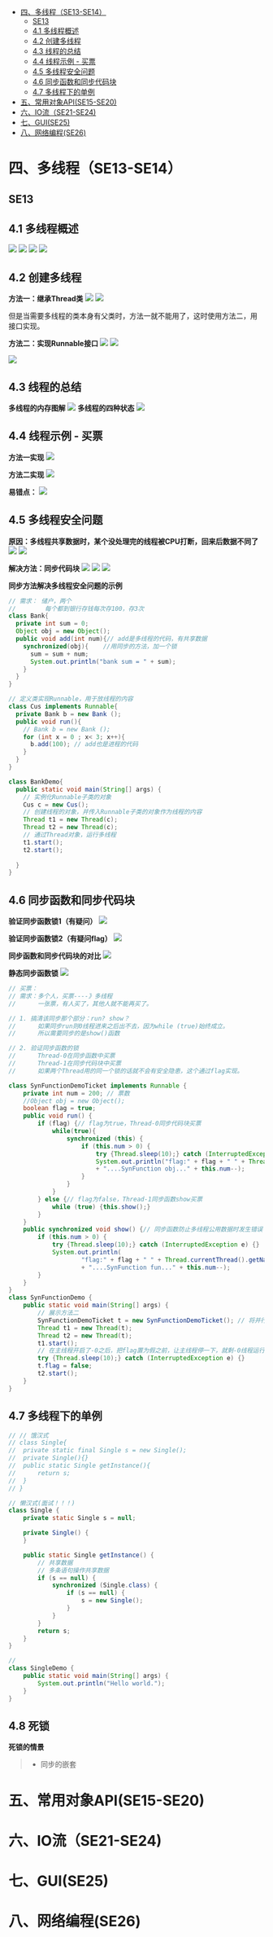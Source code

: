 
<!-- @import "[TOC]" {cmd="toc" depthFrom=1 depthTo=6 orderedList=false} -->

<!-- code_chunk_output -->

- [四、多线程（SE13-SE14）](#四-多线程se13-se14)
  - [SE13](#se13)
  - [4.1 多线程概述](#41-多线程概述)
  - [4.2 创建多线程](#42-创建多线程)
  - [4.3 线程的总结](#43-线程的总结)
  - [4.4 线程示例 - 买票](#44-线程示例-买票)
  - [4.5 多线程安全问题](#45-多线程安全问题)
  - [4.6 同步函数和同步代码块](#46-同步函数和同步代码块)
  - [4.7 多线程下的单例](#47-多线程下的单例)
- [五、常用对象API(SE15-SE20)](#五-常用对象apise15-se20)
- [六、IO流（SE21-SE24)](#六-io流se21-se24)
- [七、GUI(SE25)](#七-guise25)
- [八、网络编程(SE26)](#八-网络编程se26)

<!-- /code_chunk_output -->

# 四、多线程（SE13-SE14）
## SE13 
## 4.1 多线程概述
![](images/多线程概述.png)
![](images/java的两种线程1.png)
![](images/java的两种线程.png)
![](images/多线程概述2.png)

## 4.2 创建多线程
**方法一：继承Thread类**
![](images/创建多线程的方法一.png)
![](images/创建多线程的方法一Thread类.png)

但是当需要多线程的类本身有父类时，方法一就不能用了，这时使用方法二，用
接口实现。

**方法二：实现Runnable接口**
![](images/创建多线程的方法二.png)
![](images/创建多线程的方法二Runable接口.png)

![](images/用Runable接口实现多线程的优势.png)

## 4.3 线程的总结
**多线程的内存图解**
![](images/多线程的内存示例.png)
**多线程的四种状态**
![](images/多线程的四种状态.png)

## 4.4 线程示例 - 买票
**方法一实现**
![](images/买票.png)

**方法二实现**
![](images/买票方法二.png)

**易错点：**
![](images/买票易错点.png)

## 4.5 多线程安全问题
**原因：多线程共享数据时，某个没处理完的线程被CPU打断，回来后数据不同了**
![](images/线程安全问题原因.png)
![](images/线程安全问题.png)

**解决方法：同步代码块**
![](images/线程安全问题解决方法.png)
![](images/线程安全问题解决方法2.png)
![](images/线程安全问题解决方法3.png)

**同步方法解决多线程安全问题的示例**
```java
// 需求： 储户，两个
//        每个都到银行存钱每次存100，存3次
class Bank{
  private int sum = 0;
  Object obj = new Object();
  public void add(int num){// add是多线程的代码，有共享数据
    synchronized(obj){    //用同步的方法，加一个锁
      sum = sum + num;
      System.out.println("bank sum = " + sum);
    }
  }
}

// 定义类实现Runnable，用于放线程的内容
class Cus implements Runnable{  
  private Bank b = new Bank ();
  public void run(){
    // Bank b = new Bank ();
    for (int x = 0 ; x< 3; x++){
      b.add(100); // add也是进程的代码
    }
  }
}

class BankDemo{
  public static void main(String[] args) {
    // 实例化Runnable子类的对象
    Cus c = new Cus();
    // 创建线程的对象，并传入Runnable子类的对象作为线程的内容
    Thread t1 = new Thread(c);
    Thread t2 = new Thread(c);
    // 通过Thread对象，运行多线程
    t1.start();
    t2.start();
    
  }
}
```
## 4.6 同步函数和同步代码块
**验证同步函数锁1（有疑问）**
![](images/验证同步函数锁1（有疑问）.png)

**验证同步函数锁2（有疑问flag）**
![](images/验证同步函数锁2（有疑问flag）.png)

**同步函数和同步代码块的对比**
![](images/同步函数和同步代码块的对比.png)

**静态同步函数锁**
![](images/验证静态同步函数锁.png)
```java
// 买票：
// 需求：多个人，买票----》多线程
//      一张票，有人买了，其他人就不能再买了。

// 1. 搞清该同步那个部分：run? show？
//		如果同步run则0线程进来之后出不去，因为while (true)始终成立。
//		所以需要同步的是show()函数

// 2. 验证同步函数的锁
//		Thread-0在同步函数中买票
//		Thread-1在同步代码块中买票
//		如果两个Thread用的同一个锁的话就不会有安全隐患，这个通过flag实现。

class SynFunctionDemoTicket implements Runnable {
	private int num = 200; // 票数
	//Object obj = new Object();
	boolean flag = true;
	public void run() {
		if (flag) {// flag为true，Thread-0同步代码块买票
			while(true){
				synchronized (this) {
					if (this.num > 0) {
						try {Thread.sleep(10);} catch (InterruptedException e) {}
						System.out.println("flag:" + flag + " " + Thread.currentThread().getName()
						+ "....SynFunction obj..." + this.num--);
					}
				}				
			}
		} else {// flag为false，Thread-1同步函数show买票
			while (true) {this.show();}
		}
	}
	public synchronized void show() {// 同步函数防止多线程公用数据时发生错误
		if (this.num > 0) {
			try {Thread.sleep(10);} catch (InterruptedException e) {}
			System.out.println(
					"flag:" + flag + " " + Thread.currentThread().getName() 
					+ "....SynFunction fun..." + this.num--);
		}
	}
}
class SynFunctionDemo {
	public static void main(String[] args) {
		// 展示方法二
		SynFunctionDemoTicket t = new SynFunctionDemoTicket(); // 将并行处理的部分作为参数传给多线程的类Thread
		Thread t1 = new Thread(t);
		Thread t2 = new Thread(t);
		t1.start();
		// 在主线程开启了-0之后，把flag置为假之前，让主线程停一下，就剩-0线程运行
		try {Thread.sleep(10);} catch (InterruptedException e) {}
		t.flag = false;
		t2.start();
	}
}
```
## 4.7 多线程下的单例
```java
// // 饿汉式
// class Single{
// 	private static final Single s = new Single();
// 	private Single(){}
// 	public static Single getInstance(){
// 		return s;
// 	}
// }

// 懒汉式(面试！！！)
class Single {
	private static Single s = null;

	private Single() {
	}

	public static Single getInstance() {
		// 共享数据
		// 多条语句操作共享数据
		if (s == null) {
			synchronized (Single.class) {
				if (s == null) {
					s = new Single();
				}
			}
		}
		return s;
	}
}

//
class SingleDemo {
	public static void main(String[] args) {
		System.out.println("Hello world.");
	}
}
```
## 4.8 死锁
**死锁的情景**
> * 同步的嵌套



# 五、常用对象API(SE15-SE20)

# 六、IO流（SE21-SE24)

# 七、GUI(SE25)

# 八、网络编程(SE26)
